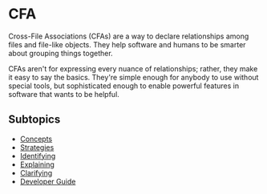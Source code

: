 # CFA

Cross-File Associations (CFAs) are a way to declare relationships among files and file-like objects. They help software and humans to be smarter about grouping things together.

CFAs aren't for expressing every nuance of relationships; rather, they make it easy to say the basics. They're simple enough for anybody to use without special tools, but sophisticated enough to enable powerful features in software that wants to be helpful.

## Subtopics
* [Concepts](concepts.md)
* [Strategies](strategies.md)
* [Identifying](identifying.md)
* [Explaining](explaining.md)
* [Clarifying](clarifying.md)
* [Developer Guide](dev-guide.md)
